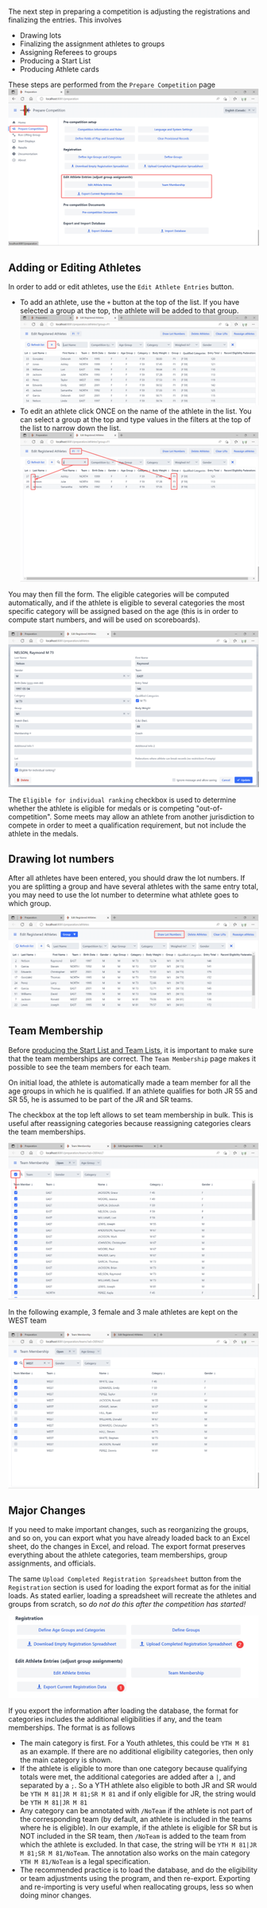 The next step in preparing a competition is adjusting the registrations and finalizing the entries.  This involves

- Drawing lots
- Finalizing the assignment athletes to groups
- Assigning Referees to groups
- Producing a Start List
- Producing Athlete cards

These steps are performed from the `Prepare Competition` page![10](nimg/2300EditAthleteEntries/10.png)

## Adding or Editing Athletes

In order to add or edit athletes, use the `Edit Athlete Entries` button.

- To add an athlete, use the `+` button at the top of the list.  If you have selected a group at the top, the athlete will be added to that group.![15](nimg/2300EditAthleteEntries/15.png)
- To edit an athlete click ONCE on the name of the athlete in the list.  You can select a group at the top and type values in the filters at the top of the list to narrow down the list.![20](nimg/2300EditAthleteEntries/20.png)

You may then fill the form.  The eligible categories will be computed automatically, and if the athlete is eligible to several categories the most specific category will be assigned based on the age (this is in order to compute start numbers, and will be used on scoreboards).

![40](nimg/2300EditAthleteEntries/40.png)

The `Eligible for individual ranking` checkbox is used to determine whether the athlete is eligible for medals or is competing "out-of-competition".  Some meets may allow an athlete from another jurisdiction to compete in order to meet a qualification requirement, but not include the athlete in the medals.

## Drawing lot numbers

After all athletes have been entered, you should draw the lot numbers.  If you are splitting a group and have several athletes with the same entry total, you may need to use the lot number to determine what athlete goes to which group.

![50](nimg/2300EditAthleteEntries/50.png)

## Team Membership

Before [producing the Start List and Team Lists](2400PreCompetitionDocuments), it is important to make sure that the team memberships are correct.  The `Team Membership` page makes it possible to see the team members for each team. 

On initial load, the athlete is automatically made a team member for all the age groups in which he is qualified.  If an athlete qualifies for both JR 55 and SR 55, he is assumed to be part of the JR and SR teams.

The checkbox at the top left allows to set team membership in bulk. This is useful after reassigning categories because reassigning categories clears the team memberships.

![60](nimg/2300EditAthleteEntries/60.png)

In the following example, 3 female and 3 male athletes are kept on the WEST team

![70](nimg/2300EditAthleteEntries/70.png)

## Major Changes

If you need to make important changes, such as reorganizing the groups, and so on, you can export what you have already loaded back to an Excel sheet, do the changes in Excel, and reload.  The export format preserves everything about the athlete categories, team memberships, group assignments, and officials.

The same `Upload Completed Registration Spreadsheet` button from the `Registration` section is used for loading the export format as for the initial loads. As stated earlier, loading a spreadsheet will recreate the athletes and groups from scratch, so *do not do this after the competition has started!*

![30](nimg/2300EditAthleteEntries/30.png)

If you export the information after loading the database, the format for categories includes the additional eligibilities if any, and the team memberships. The format is as follows

- The main category is first.  For a Youth athletes, this could be `YTH M 81` as an example.  If there are no additional eligibility categories, then only the main category is shown. 
- If the athlete is eligible to more than one category because qualifying totals were met, the additional categories are added after a `|`, and separated by a `;`. So a YTH athlete also eligible to both JR and SR would be `YTH M 81|JR M 81;SR M 81`  and if only eligible for JR, the string would be `YTH M 81|JR M 81`
- Any category can be annotated with `/NoTeam` if the athlete is not part of the corresponding team (by default, an athlete is included in the teams where he is eligible).
  In our example, if the athlete is eligible for SR but is NOT included in the SR team, then `/NoTeam` is added to the team from which the athlete is excluded.  In that case, the string will be `YTH M 81|JR M 81;SR M 81/NoTeam`.  The annotation also works on the main category `YTH M 81/NoTeam` is a legal specification.
- The recommended practice is to load the database, and do the eligibility or team adjustments using the program, and then re-export. Exporting and re-importing is very useful when reallocating groups, less so when doing minor changes.

